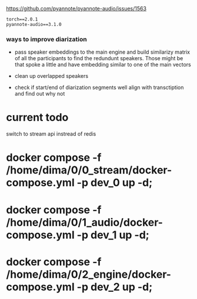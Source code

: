 
https://github.com/pyannote/pyannote-audio/issues/1563

```
torch==2.0.1
pyannote-audio==3.1.0
```

### ways to improve diarization 

- pass speaker embeddings to the main engine and build similarizy matrix of all the participants to find the redundunt speakers. Those might be that spoke a little and have embedding similar to one of the main vectors

- clean up overlapped speakers 

- check if start/end of diarization segments well align with transctiption and find out why not





# current todo

switch to stream api instread of redis



# docker compose -f /home/dima/0/0_stream/docker-compose.yml -p dev_0 up -d;
# docker compose -f /home/dima/0/1_audio/docker-compose.yml -p dev_1 up -d;
# docker compose -f /home/dima/0/2_engine/docker-compose.yml -p dev_2 up -d;

